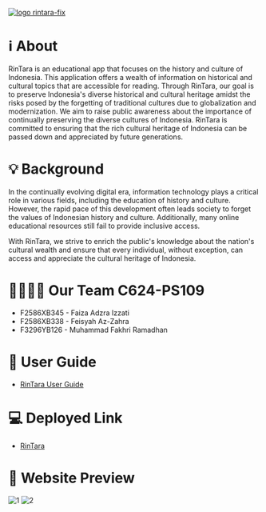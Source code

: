 
[![logo rintara-fix](https://github.com/FaizaAdzra03/Capstone-Project_RinTara/assets/90081266/7e95a082-8e69-48e8-9ab0-a7a34f47add5)](https://rintara.vercel.app/)

#  ℹ About 
RinTara is an educational app that focuses on the history and culture of Indonesia. This application offers a wealth of information on historical and cultural topics that are accessible for reading. Through RinTara, our goal is to preserve Indonesia's diverse historical and cultural heritage amidst the risks posed by the forgetting of traditional cultures due to globalization and modernization. We aim to raise public awareness about the importance of continually preserving the diverse cultures of Indonesia. RinTara is committed to ensuring that the rich cultural heritage of Indonesia can be passed down and appreciated by future generations.

# 💡 Background
In the continually evolving digital era, information technology plays a critical role in various fields, including the education of history and culture. However, the rapid pace of this development often leads society to forget the values of Indonesian history and culture. Additionally, many online educational resources still fail to provide inclusive access.

With RinTara, we strive to enrich the public's knowledge about the nation's cultural wealth and ensure that every individual, without exception, can access and appreciate the cultural heritage of Indonesia.

# 👩‍💻👨‍💻 Our Team C624-PS109
- F2586XB345 - Faiza Adzra Izzati 
- F2586XB338 - Feisyah Az-Zahra
- F3296YB126 - Muhammad Fakhri Ramadhan 

# 📘 User Guide
- [RinTara User Guide](https://docs.google.com/document/d/1VvmhXNtcYkCnERZm1Elbz4gTSij_unU3sgr2W8PoRtg/edit)
  
# 💻 Deployed Link
- [RinTara](rintara.vercel.app)
  
# 🔎 Website Preview
![1](https://github.com/FaizaAdzra03/Capstone-Project_RinTara/assets/90081266/db906a24-bba4-4893-8ee7-da798694ab53)
![2](https://github.com/FaizaAdzra03/Capstone-Project_RinTara/assets/90081266/af509b48-7085-4448-adf5-bd34fe2a0374)
